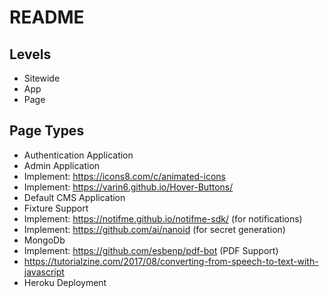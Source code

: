 
# README #

## Levels #

* Sitewide
* App
* Page

## Page Types #

* Authentication Application
* Admin Application
* Implement: https://icons8.com/c/animated-icons
* Implement: https://varin6.github.io/Hover-Buttons/
* Default CMS Application
* Fixture Support
* Implement: https://notifme.github.io/notifme-sdk/ (for notifications)
* Implement: https://github.com/ai/nanoid (for secret generation)
* MongoDb
* Implement: https://github.com/esbenp/pdf-bot (PDF Support)
* https://tutorialzine.com/2017/08/converting-from-speech-to-text-with-javascript
* Heroku Deployment